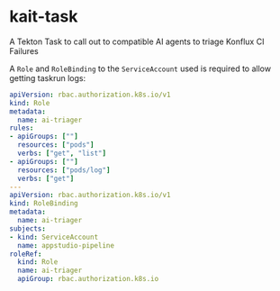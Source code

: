 # kait-task
A Tekton Task to call out to compatible AI agents to triage Konflux CI Failures

A `Role` and `RoleBinding` to the `ServiceAccount` used is required to allow getting taskrun logs:

```yaml
apiVersion: rbac.authorization.k8s.io/v1
kind: Role
metadata:
  name: ai-triager
rules:
- apiGroups: [""]
  resources: ["pods"]
  verbs: ["get", "list"]
- apiGroups: [""]
  resources: ["pods/log"]
  verbs: ["get"]
---
apiVersion: rbac.authorization.k8s.io/v1
kind: RoleBinding
metadata:
  name: ai-triager
subjects:
- kind: ServiceAccount
  name: appstudio-pipeline
roleRef:
  kind: Role
  name: ai-triager
  apiGroup: rbac.authorization.k8s.io
```

